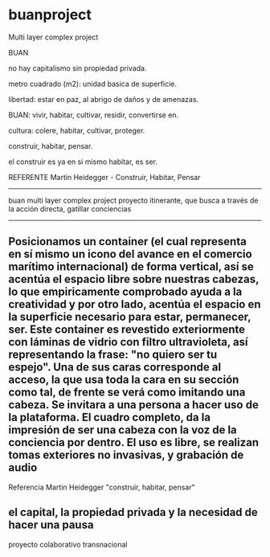 # buanproject
Multi layer complex project


BUAN

no hay capitalismo sin propiedad privada.

metro cuadrado (m2): unidad basica de superficie.

libertad: estar en paz, al abrigo de daños y de amenazas.

BUAN: vivir, habitar, cultivar, residir, convertirse en.

cultura: colere, habitar, cultivar, proteger.

construir, habitar, pensar.

el construir es ya en si mismo habitar, es ser.

REFERENTE
Martin Heidegger - Construir, Habitar, Pensar

-------
buan multi layer complex project 
proyecto itinerante, que busca a través de la acción directa, gatillar conciencias

-------

Posicionamos un container (el cual representa en sí mismo un icono del avance en el comercio marítimo internacional) de forma vertical, así se acentúa el espacio libre sobre nuestras cabezas, lo que empiricamente comprobado ayuda a la creatividad y por otro lado, acentúa el espacio en la superficie necesario para estar, permanecer, ser. Este container es revestido exteriormente con láminas de vidrio con filtro ultravioleta, así representando la frase: "no quiero ser tu espejo". Una de sus caras corresponde al acceso, la que usa toda la cara en su sección como tal, de frente se verá como imitando una cabeza. Se invitara a una persona a hacer uso de la plataforma. El cuadro completo, da la impresión de ser una cabeza con la voz de la conciencia por dentro. El uso es libre, se realizan tomas exteriores no invasivas, y grabación de audio
-------
Referencia Martin Heidegger "construir, habitar, pensar"

el capital, la propiedad privada y la necesidad de hacer una pausa
-------
proyecto colaborativo transnacional


